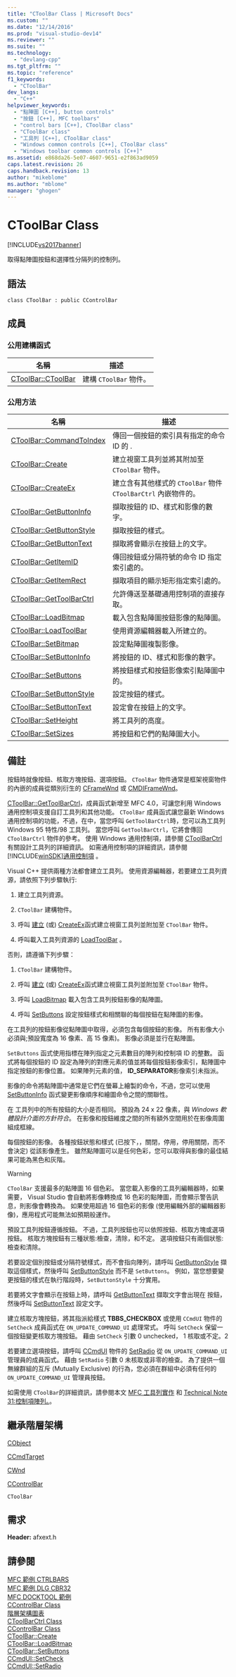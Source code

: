 ```yaml
---
title: "CToolBar Class | Microsoft Docs"
ms.custom: ""
ms.date: "12/14/2016"
ms.prod: "visual-studio-dev14"
ms.reviewer: ""
ms.suite: ""
ms.technology: 
  - "devlang-cpp"
ms.tgt_pltfrm: ""
ms.topic: "reference"
f1_keywords: 
  - "CToolBar"
dev_langs: 
  - "C++"
helpviewer_keywords: 
  - "點陣圖 [C++], button controls"
  - "按鈕 [C++], MFC toolbars"
  - "control bars [C++], CToolBar class"
  - "CToolBar class"
  - "工具列 [C++], CToolBar class"
  - "Windows common controls [C++], CToolBar class"
  - "Windows toolbar common controls [C++]"
ms.assetid: e868da26-5e07-4607-9651-e2f863ad9059
caps.latest.revision: 26
caps.handback.revision: 13
author: "mikeblome"
ms.author: "mblome"
manager: "ghogen"
---
```

# CToolBar Class
[!INCLUDE[vs2017banner](../../assembler/inline/includes/vs2017banner.md)]

取得點陣圖按鈕和選擇性分隔列的控制列。  
  
## 語法  
  
```  
class CToolBar : public CControlBar  
```  
  
## 成員  
  
### 公用建構函式  
  
|名稱|描述|  
|--------|--------|  
|[CToolBar::CToolBar](../Topic/CToolBar::CToolBar.md)|建構 `CToolBar` 物件。|  
  
### 公用方法  
  
|名稱|描述|  
|--------|--------|  
|[CToolBar::CommandToIndex](../Topic/CToolBar::CommandToIndex.md)|傳回一個按鈕的索引具有指定的命令 ID 的 .|  
|[CToolBar::Create](../Topic/CToolBar::Create.md)|建立視窗工具列並將其附加至 `CToolBar` 物件。|  
|[CToolBar::CreateEx](../Topic/CToolBar::CreateEx.md)|建立含有其他樣式的 `CToolBar` 物件 `CToolBarCtrl` 內嵌物件的。|  
|[CToolBar::GetButtonInfo](../Topic/CToolBar::GetButtonInfo.md)|擷取按鈕的 ID、樣式和影像的數字。|  
|[CToolBar::GetButtonStyle](../Topic/CToolBar::GetButtonStyle.md)|擷取按鈕的樣式。|  
|[CToolBar::GetButtonText](../Topic/CToolBar::GetButtonText.md)|擷取將會顯示在按鈕上的文字。|  
|[CToolBar::GetItemID](../Topic/CToolBar::GetItemID.md)|傳回按鈕或分隔符號的命令 ID 指定索引處的。|  
|[CToolBar::GetItemRect](../Topic/CToolBar::GetItemRect.md)|擷取項目的顯示矩形指定索引處的。|  
|[CToolBar::GetToolBarCtrl](../Topic/CToolBar::GetToolBarCtrl.md)|允許傳送至基礎通用控制項的直接存取。|  
|[CToolBar::LoadBitmap](../Topic/CToolBar::LoadBitmap.md)|載入包含點陣圖按鈕影像的點陣圖。|  
|[CToolBar::LoadToolBar](../Topic/CToolBar::LoadToolBar.md)|使用資源編輯器載入所建立的。|  
|[CToolBar::SetBitmap](../Topic/CToolBar::SetBitmap.md)|設定點陣圖複製影像。|  
|[CToolBar::SetButtonInfo](../Topic/CToolBar::SetButtonInfo.md)|將按鈕的 ID、樣式和影像的數字。|  
|[CToolBar::SetButtons](../Topic/CToolBar::SetButtons.md)|將按鈕樣式和按鈕影像索引點陣圖中的。|  
|[CToolBar::SetButtonStyle](../Topic/CToolBar::SetButtonStyle.md)|設定按鈕的樣式。|  
|[CToolBar::SetButtonText](../Topic/CToolBar::SetButtonText.md)|設定會在按鈕上的文字。|  
|[CToolBar::SetHeight](../Topic/CToolBar::SetHeight.md)|將工具列的高度。|  
|[CToolBar::SetSizes](../Topic/CToolBar::SetSizes.md)|將按鈕和它們的點陣圖大小。|  
  
## 備註  
 按鈕時就像按鈕、核取方塊按鈕、選項按鈕。  `CToolBar` 物件通常是框架視窗物件的內嵌的成員從類別衍生的 [CFrameWnd](../../mfc/reference/cframewnd-class.md) 或 [CMDIFrameWnd](../../mfc/reference/cmdiframewnd-class.md)。  
  
 [CToolBar::GetToolBarCtrl](../Topic/CToolBar::GetToolBarCtrl.md)，成員函式新增至 MFC 4.0，可讓您利用 Windows 通用控制項支援自訂工具列和其他功能。  `CToolBar` 成員函式讓您最新 Windows 通用控制項的功能，不過，在中，當您呼叫 `GetToolBarCtrl`時，您可以為工具列 Windows 95 特性\/98 工具列。  當您呼叫 `GetToolBarCtrl`，它將會傳回 `CToolBarCtrl` 物件的參考。  使用 Windows 通用控制項，請參閱 [CToolBarCtrl](../../mfc/reference/ctoolbarctrl-class.md) 有關設計工具列的詳細資訊。  如需通用控制項的詳細資訊，請參閱 [!INCLUDE[winSDK](../../atl/includes/winsdk_md.md)][通用控制項](http://msdn.microsoft.com/library/windows/desktop/bb775493) 。  
  
 Visual C\+\+ 提供兩種方法都會建立工具列。  使用資源編輯器，若要建立工具列資源，請依照下列步驟執行:  
  
1.  建立工具列資源。  
  
2.  `CToolBar` 建構物件。  
  
3.  呼叫 [建立](../Topic/CToolBar::Create.md) \(或\) [CreateEx](../Topic/CToolBar::CreateEx.md)函式建立視窗工具列並附加至 `CToolBar` 物件。  
  
4.  呼叫載入工具列資源的 [LoadToolBar](../Topic/CToolBar::LoadToolBar.md) 。  
  
 否則，請遵循下列步驟：  
  
1.  `CToolBar` 建構物件。  
  
2.  呼叫 [建立](../Topic/CToolBar::Create.md) \(或\) [CreateEx](../Topic/CToolBar::CreateEx.md)函式建立視窗工具列並附加至 `CToolBar` 物件。  
  
3.  呼叫 [LoadBitmap](../Topic/CToolBar::LoadBitmap.md) 載入包含工具列按鈕影像的點陣圖。  
  
4.  呼叫 [SetButtons](../Topic/CToolBar::SetButtons.md) 設定按鈕樣式和相關聯的每個按鈕在點陣圖的影像。  
  
 在工具列的按鈕影像從點陣圖中取得，必須包含每個按鈕的影像。  所有影像大小必須與;預設寬度為 16 像素、高 15 像素\)。  影像必須是並行在點陣圖。  
  
 `SetButtons` 函式使用指標在陣列指定之元素數目的陣列和控制項 ID 的整數。  函式將每個按鈕的 ID 設定為陣列的對應元素的值並將每個按鈕影像索引，點陣圖中指定按鈕的影像位置。  如果陣列元素的值， **ID\_SEPARATOR**影像索引未指派。  
  
 影像的命令將點陣圖中通常是它們在螢幕上繪製的命令，不過，您可以使用 [SetButtonInfo](../Topic/CToolBar::SetButtonInfo.md) 函式變更影像順序和繪圖命令之間的關聯性。  
  
 在  工具列中的所有按鈕的大小是否相同。  預設為 24 x 22 像素，與 *Windows 軟體設計介面的方針符合*。  在影像和按鈕維度之間的所有額外空間用於在影像周圍組成框線。  
  
 每個按鈕的影像。  各種按鈕狀態和樣式 \(已按下，，關閉，停用，停用關閉，而不會決定\) 從該影像產生。  雖然點陣圖可以是任何色彩，您可以取得與影像的最佳結果可能為黑色和灰階。  
  
> [!WARNING]
>  `CToolBar` 支援最多的點陣圖 16 個色彩。  當您載入影像的工具列編輯器時，如果需要， Visual Studio 會自動將影像轉換成 16 色彩的點陣圖，而會顯示警告訊息，則影像會轉換為。  如果使用超過 16 個色彩的影像 \(使用編輯外部的編輯器影像\)，應用程式可能無法如預期般運作。  
  
 預設工具列按鈕遵循按鈕。  不過，工具列按鈕也可以依照按鈕、核取方塊或選項按鈕。  核取方塊按鈕有三種狀態:檢查，清除，和不定。  選項按鈕只有兩個狀態:檢查和清除。  
  
 若要設定個別按鈕或分隔符號樣式，而不會指向陣列，請呼叫 [GetButtonStyle](../Topic/CToolBar::GetButtonStyle.md) 擷取這個樣式，然後呼叫 [SetButtonStyle](../Topic/CToolBar::SetButtonStyle.md) 而不是 `SetButtons`。  例如，當您想要變更按鈕的樣式在執行階段時，`SetButtonStyle` 十分實用。  
  
 若要將文字會顯示在按鈕上時，請呼叫 [GetButtonText](../Topic/CToolBar::GetButtonText.md) 擷取文字會出現在  按鈕，然後呼叫 [SetButtonText](../Topic/CToolBar::SetButtonText.md) 設定文字。  
  
 建立核取方塊按鈕，將其指派給樣式 **TBBS\_CHECKBOX** 或使用 `CCmdUI` 物件的 `SetCheck` 成員函式在 `ON_UPDATE_COMMAND_UI` 處理常式。  呼叫 `SetCheck` 保留一個按鈕變更核取方塊按鈕。  藉由 `SetCheck` 引數 0 unchecked， 1 核取或不定。2  
  
 若要建立選項按鈕，請呼叫 [CCmdUI](../../mfc/reference/ccmdui-class.md) 物件的 [SetRadio](../Topic/CCmdUI::SetRadio.md) 從 `ON_UPDATE_COMMAND_UI` 管理員的成員函式。  藉由 `SetRadio` 引數 0 未核取或非零的檢查。  為了提供一個無線群組的互斥 \(Mutually Exclusive\) 的行為，您必須在群組中必須有任何的 `ON_UPDATE_COMMAND_UI` 管理員按鈕。  
  
 如需使用 `CToolBar`的詳細資訊，請參閱本文 [MFC 工具列實作](../../mfc/mfc-toolbar-implementation.md) 和 [Technical Note 31:控制項陣列。](../../mfc/tn031-control-bars.md)。  
  
## 繼承階層架構  
 [CObject](../../mfc/reference/cobject-class.md)  
  
 [CCmdTarget](../../mfc/reference/ccmdtarget-class.md)  
  
 [CWnd](../../mfc/reference/cwnd-class.md)  
  
 [CControlBar](../../mfc/reference/ccontrolbar-class.md)  
  
 `CToolBar`  
  
## 需求  
 **Header:** afxext.h  
  
## 請參閱  
 [MFC 範例 CTRLBARS](../../top/visual-cpp-samples.md)   
 [MFC 範例 DLG CBR32](../../top/visual-cpp-samples.md)   
 [MFC DOCKTOOL 範例](../../top/visual-cpp-samples.md)   
 [CControlBar Class](../../mfc/reference/ccontrolbar-class.md)   
 [階層架構圖表](../../mfc/hierarchy-chart.md)   
 [CToolBarCtrl Class](../../mfc/reference/ctoolbarctrl-class.md)   
 [CControlBar Class](../../mfc/reference/ccontrolbar-class.md)   
 [CToolBar::Create](../Topic/CToolBar::Create.md)   
 [CToolBar::LoadBitmap](../Topic/CToolBar::LoadBitmap.md)   
 [CToolBar::SetButtons](../Topic/CToolBar::SetButtons.md)   
 [CCmdUI::SetCheck](../Topic/CCmdUI::SetCheck.md)   
 [CCmdUI::SetRadio](../Topic/CCmdUI::SetRadio.md)